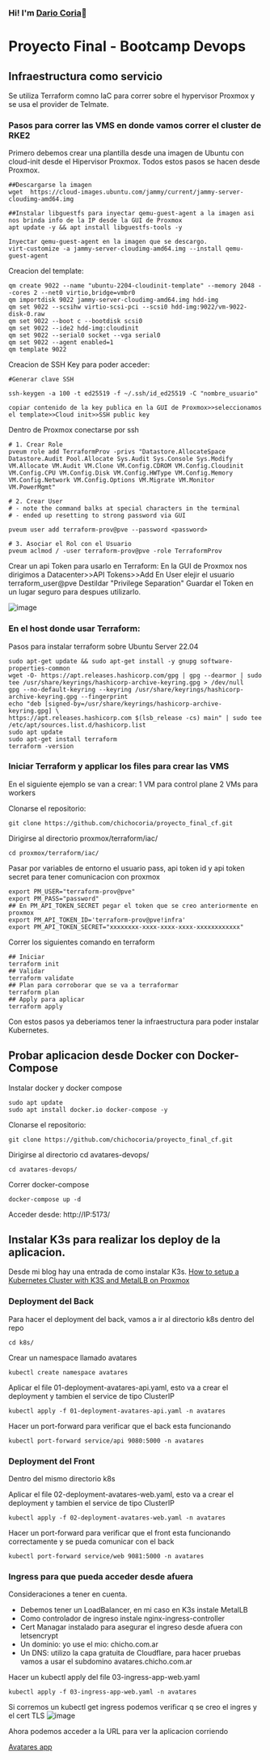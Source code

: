 ### Hi! I'm [Dario Coria](https://chicho.com.ar)👋

# Proyecto Final - Bootcamp Devops

## Infraestructura como servicio
Se utiliza Terraform comno IaC para correr sobre el hypervisor Proxmox y se usa el provider de Telmate.

### Pasos para correr las VMS en donde vamos correr el cluster de RKE2

Primero debemos crear una plantilla desde una imagen de Ubuntu con cloud-init desde el Hipervisor Proxmox.
Todos estos pasos se hacen desde Proxmox.
```
##Descargarse la imagen
wget  https://cloud-images.ubuntu.com/jammy/current/jammy-server-cloudimg-amd64.img

##Instalar libguestfs para inyectar qemu-guest-agent a la imagen asi nos brinda info de la IP desde la GUI de Proxmox
apt update -y && apt install libguestfs-tools -y

Inyectar qemu-guest-agent en la imagen que se descargo.
virt-customize -a jammy-server-cloudimg-amd64.img --install qemu-guest-agent

```

Creacion del template:

```
qm create 9022 --name "ubuntu-2204-cloudinit-template" --memory 2048 --cores 2 --net0 virtio,bridge=vmbr0
qm importdisk 9022 jammy-server-cloudimg-amd64.img hdd-img
qm set 9022 --scsihw virtio-scsi-pci --scsi0 hdd-img:9022/vm-9022-disk-0.raw
qm set 9022 --boot c --bootdisk scsi0
qm set 9022 --ide2 hdd-img:cloudinit
qm set 9022 --serial0 socket --vga serial0
qm set 9022 --agent enabled=1
qm template 9022
```

Creacion de SSH Key para poder acceder:
```
#Generar clave SSH

ssh-keygen -a 100 -t ed25519 -f ~/.ssh/id_ed25519 -C "nombre_usuario"

copiar contenido de la key publica en la GUI de Proxmox>>seleccionamos el template>>Cloud init>>SSH public key

```

Dentro de Proxmox conectarse por ssh

```
# 1. Crear Role
pveum role add TerraformProv -privs "Datastore.AllocateSpace Datastore.Audit Pool.Allocate Sys.Audit Sys.Console Sys.Modify VM.Allocate VM.Audit VM.Clone VM.Config.CDROM VM.Config.Cloudinit VM.Config.CPU VM.Config.Disk VM.Config.HWType VM.Config.Memory VM.Config.Network VM.Config.Options VM.Migrate VM.Monitor VM.PowerMgmt"

# 2. Crear User
# - note the command balks at special characters in the terminal
# - ended up resetting to strong password via GUI

pveum user add terraform-prov@pve --password <password>

# 3. Asociar el Rol con el Usuario
pveum aclmod / -user terraform-prov@pve -role TerraformProv
```

Crear un api Token para usarlo en Terraform:
En la GUI de Proxmox nos dirigimos a Datacenter>>API Tokens>>Add
En User elejir el usuario terraform_user@pve
Destildar "Privilege Separation"
Guardar el Token en un lugar seguro para despues utilizarlo.

![image](https://github.com/chichocoria/proyecto_final_cf/assets/66035606/0e92969c-4dfb-4b56-a1b4-4de3e2fe862d)

### En el host donde usar Terraform:


Pasos para instalar terraform sobre Ubuntu Server 22.04
```
sudo apt-get update && sudo apt-get install -y gnupg software-properties-common
wget -O- https://apt.releases.hashicorp.com/gpg | gpg --dearmor | sudo tee /usr/share/keyrings/hashicorp-archive-keyring.gpg > /dev/null
gpg --no-default-keyring --keyring /usr/share/keyrings/hashicorp-archive-keyring.gpg --fingerprint
echo "deb [signed-by=/usr/share/keyrings/hashicorp-archive-keyring.gpg] \
https://apt.releases.hashicorp.com $(lsb_release -cs) main" | sudo tee /etc/apt/sources.list.d/hashicorp.list
sudo apt update
sudo apt-get install terraform
terraform -version
```

### Iniciar Terraform y applicar los files para crear las VMS
En el siguiente ejemplo se van a crear:
1 VM para control plane
2 VMs para workers

Clonarse el repositorio:
```
git clone https://github.com/chichocoria/proyecto_final_cf.git
```

Dirigirse al directorio proxmox/terraform/iac/

```
cd proxmox/terraform/iac/
```

Pasar por variables de entorno el usuario pass, api token id y api token secret para tener comunicacion con proxmox
```
export PM_USER="terraform-prov@pve"
export PM_PASS="password"
## En PM_API_TOKEN_SECRET pegar el token que se creo anteriormente en proxmox
export PM_API_TOKEN_ID='terraform-prov@pve!infra'
export PM_API_TOKEN_SECRET="xxxxxxxx-xxxx-xxxx-xxxx-xxxxxxxxxxxx"
```

Correr los siguientes comando en terraform
```
## Iniciar
terraform init
## Validar
terraform validate
## Plan para corroborar que se va a terraformar
terraform plan
## Apply para aplicar
terraform apply
```

Con estos pasos ya deberiamos tener la infraestructura para poder instalar Kubernetes.



## Probar aplicacion desde Docker con Docker-Compose
Instalar docker y docker compose
```
sudo apt update
sudo apt install docker.io docker-compose -y
```

Clonarse el repositorio:
```
git clone https://github.com/chichocoria/proyecto_final_cf.git
```

Dirigirse al directorio cd avatares-devops/

```
cd avatares-devops/
```

Correr docker-compose

```
docker-compose up -d
```

Acceder desde:
http://IP:5173/




## Instalar K3s para realizar los deploy de la aplicacion.
Desde mi blog hay una entrada de como instalar K3s.
[How to setup a Kubernetes Cluster with K3S and MetalLB on Proxmox](https://blog.chicho.com.ar/how-to-deploy-a-kubernetes-cluster-with-k3s/)


### Deployment del Back

Para hacer el deployment del back, vamos a ir al directorio k8s dentro del repo
```
cd k8s/
```

Crear un namespace llamado avatares
```
kubectl create namespace avatares
```

Aplicar el file 01-deployment-avatares-api.yaml, esto va a crear el deployment y tambien el service de tipo ClusterIP
```
kubectl apply -f 01-deployment-avatares-api.yaml -n avatares
```

Hacer un port-forward para verificar que el back esta funcionando
```
kubectl port-forward service/api 9080:5000 -n avatares
```

### Deployment del Front

Dentro del mismo directorio k8s


Aplicar el file 02-deployment-avatares-web.yaml, esto va a crear el deployment y tambien el service de tipo ClusterIP
```
kubectl apply -f 02-deployment-avatares-web.yaml -n avatares
```

Hacer un port-forward para verificar que el front esta funcionando correctamente y se pueda comunicar con el back
```
kubectl port-forward service/web 9081:5000 -n avatares
```

### Ingress para que pueda acceder desde afuera
Consideraciones a tener en cuenta.

* Debemos tener un LoadBalancer, en mi caso en K3s instale MetalLB
* Como controlador de ingreso instale nginx-ingress-controller
* Cert Managar instalado para asegurar el ingreso desde afuera con letsencrypt
* Un dominio: yo use el mio: chicho.com.ar
* Un DNS: utilizo la capa gratuita de Cloudflare, para hacer pruebas vamos a usar el subdomino avatares.chicho.com.ar

Hacer un kubectl apply del file 03-ingress-app-web.yaml
```
kubectl apply -f 03-ingress-app-web.yaml -n avatares
```

Si corremos un kubectl get ingress podemos verificar q se creo el ingres y el cert TLS
![image](https://github.com/chichocoria/proyecto_final_cf/assets/66035606/db108e77-cce9-4b6c-ad66-90840354204e)


Ahora podemos acceder a la URL para ver la aplicacion corriendo

[Avatares app](https://avatares.chicho.com.ar/)






